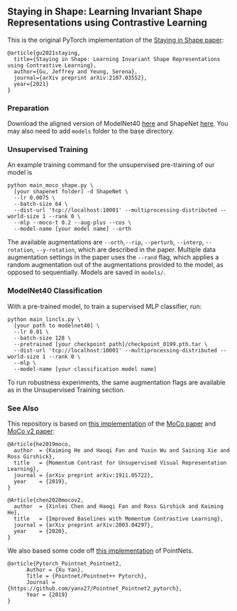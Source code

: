 ## Staying in Shape: Learning Invariant Shape Representations using Contrastive Learning

This is the original PyTorch implementation of the [Staying in Shape paper](https://arxiv.org/abs/2107.03552):
```
@article{gu2021staying,
  title={Staying in Shape: Learning Invariant Shape Representations using Contrastive Learning},
  author={Gu, Jeffrey and Yeung, Serena},
  journal={arXiv preprint arXiv:2107.03552},
  year={2021}
}
```

### Preparation

Download the aligned version of ModelNet40 [here](https://shapenet.cs.stanford.edu/media/modelnet40_normal_resampled.zip) and ShapeNet [here](https://shapenet.org/). You may also need to add ```models``` folder to the base directory. 

### Unsupervised Training

An example training command for the unsupervised pre-training of our model is 
```
python main_moco_shape.py \ 
  [your shapenet folder] -d ShapeNet \
  --lr 0.0075 \
  --batch-size 64 \
  --dist-url 'tcp://localhost:10001' --multiprocessing-distributed --world-size 1 --rank 0 \
  --mlp --moco-t 0.2 --aug-plus --cos \
  --model-name [your model name] --orth 
```
The available augmentations are ```--orth```,```--rip```, ```--perturb```, ```--interp```, ```--rotation```, ```--y-rotation```, which are described in the paper. Multiple data augmentation settings in the paper uses the ```--rand``` flag, which applies a random augmentation out of the augmentations provided to the model, as opposed to sequentially. Models are saved in ```models/```. 


### ModelNet40 Classification

With a pre-trained model, to train a supervised MLP classifier, run:
```
python main_lincls.py \
  [your path to modelnet40] \
  --lr 0.01 \
  --batch-size 128 \
  --pretrained [your checkpoint path]/checkpoint_0199.pth.tar \
  --dist-url 'tcp://localhost:10001' --multiprocessing-distributed --world-size 1 --rank 0 \
  --mlp \
  --model-name [your classification model name]
```
To run robustness experiments, the same augmentation flags are available as in the Unsupervised Training section. 

### See Also
This repository is based on [this implementation](https://github.com/facebookresearch/moco) of the [MoCo paper](https://arxiv.org/abs/1911.05722) and [MoCo v2 paper](https://arxiv.org/abs/2003.04297):
```
@Article{he2019moco,
  author  = {Kaiming He and Haoqi Fan and Yuxin Wu and Saining Xie and Ross Girshick},
  title   = {Momentum Contrast for Unsupervised Visual Representation Learning},
  journal = {arXiv preprint arXiv:1911.05722},
  year    = {2019},
}
```
```
@Article{chen2020mocov2,
  author  = {Xinlei Chen and Haoqi Fan and Ross Girshick and Kaiming He},
  title   = {Improved Baselines with Momentum Contrastive Learning},
  journal = {arXiv preprint arXiv:2003.04297},
  year    = {2020},
}
```
We also based some code off [this implementation](https://github.com/yanx27/Pointnet_Pointnet2_pytorch) of PointNets.
```
@article{Pytorch_Pointnet_Pointnet2,
      Author = {Xu Yan},
      Title = {Pointnet/Pointnet++ Pytorch},
      Journal = {https://github.com/yanx27/Pointnet_Pointnet2_pytorch},
      Year = {2019}
}
```
